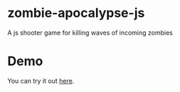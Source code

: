 zombie-apocalypse-js
====================

A js shooter game for killing waves of incoming zombies



Demo
====================

You can try it out <a href="http://slavchoslavchev.com/game/zombie-apocalypse-js">here</a>.
